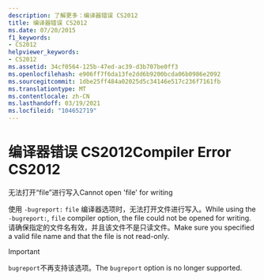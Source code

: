 ```yaml
---
description: 了解更多：编译器错误 CS2012
title: 编译器错误 CS2012
ms.date: 07/20/2015
f1_keywords:
- CS2012
helpviewer_keywords:
- CS2012
ms.assetid: 34cf0564-125b-47ed-ac39-d3b707be0ff3
ms.openlocfilehash: e906ff7f6da13fe2dd6b9200bcda06b0986e2092
ms.sourcegitcommit: 1dbe25ff484a02025d5c34146e517c236f7161fb
ms.translationtype: MT
ms.contentlocale: zh-CN
ms.lasthandoff: 03/19/2021
ms.locfileid: "104652719"
---
```

# <a name="compiler-error-cs2012"></a><span data-ttu-id="80f63-103">编译器错误 CS2012</span><span class="sxs-lookup"><span data-stu-id="80f63-103">Compiler Error CS2012</span></span>

<span data-ttu-id="80f63-104">无法打开“file”进行写入</span><span class="sxs-lookup"><span data-stu-id="80f63-104">Cannot open 'file' for writing</span></span>  
  
<span data-ttu-id="80f63-105">使用 `-bugreport:` `file` 编译器选项时，无法打开文件进行写入。</span><span class="sxs-lookup"><span data-stu-id="80f63-105">While using the `-bugreport:`, `file` compiler option, the file could not be opened for writing.</span></span> <span data-ttu-id="80f63-106">请确保指定的文件名有效，并且该文件不是只读文件。</span><span class="sxs-lookup"><span data-stu-id="80f63-106">Make sure you specified a valid file name and that the file is not read-only.</span></span>

> [!IMPORTANT]
> <span data-ttu-id="80f63-107">`bugreport`不再支持该选项。</span><span class="sxs-lookup"><span data-stu-id="80f63-107">The `bugreport` option is no longer supported.</span></span>
